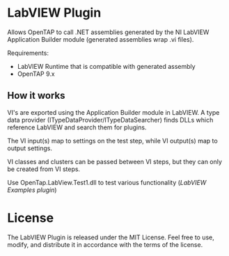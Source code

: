 # LabVIEW Plugin

Allows OpenTAP to call .NET assemblies generated by the NI LabVIEW Application Builder module (generated assemblies wrap .vi files).

Requirements:
* LabVIEW Runtime that is compatible with generated assembly
* OpenTAP 9.x 


How it works
----------

VI's are exported using the Application Builder module in LabVIEW.
A type data provider (ITypeDataProvider/ITypeDataSearcher) finds DLLs which reference LabVIEW and search them for plugins.

The VI input(s) map to settings on the test step, while VI output(s) map to output settings.

VI classes and clusters can be passed between VI steps, but they can only be created from VI steps.

Use OpenTap.LabView.Test1.dll to test various functionality (_LabVIEW Examples plugin_)

# License
The LabVIEW Plugin is released under the MIT License. Feel free to use, modify, and distribute it in accordance with the terms of the license.